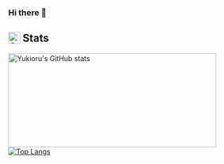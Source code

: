 ### Hi there 👋

## [<img align="top" alt="Stats" src="https://i.imgur.com/ieeoiYM.png" width="24">](#-stats) Stats

<a href="#-stats"><img align="top" alt="Yukioru's GitHub stats" width="420" height="190" src="https://github-readme-stats.vercel.app/api?username=yukioru&text_bold=false&include_all_commits=true&disable_animations=true&card_width=420&number_format=long&custom_title=Overview&line_height=21&show=prs_merged_percentage&hide_border=false&title_color=1F2328&text_color=656d76&bg_color=f6f8fa&border_color=d0d7de&ring_color=0969da"></a>
<a href="#-stats"><img align="top" alt="Top Langs" src="https://github-readme-stats.vercel.app/api/top-langs/?username=yukioru&layout=compact&text_bold=false&include_all_commits=true&disable_animations=true&card_width=420&langs_count=8&hide_border=false&title_color=1F2328&text_color=656d76&bg_color=f6f8fa&border_color=d0d7de"></a>
